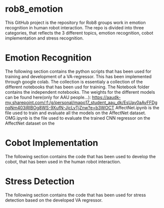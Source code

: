 # rob8_emotion
This GitHub project is the repository for Rob8 groups work in emotion recognition in human robot interaction.
The repo is divided into three categories, that reflects the 3 different topics, emotion recognition, cobot implementation and stress recognition.


# Emotion Recognition
The following section contains the python scripts that has been used for training and development of a VA-regressor.
This has been implemented through google colab. The collection is essentialy a collection of the different notebooks that has been usd for training.
The Notebook folder contains the independent notebooks. The weights for the different models can be found here(only for AAU people...):
https://aaudk-my.sharepoint.com/:f:/g/personal/mapo17_student_aau_dk/EsUay0aAvFFDgnqNm403iRIBOg8WS-9XufN-JjcLvTjZnw?e=b3WOCT 
AffectNet.ipynb is the file used to train and evaluate all the models on the AffectNet dataset.
OMG.ipynb is the file used to evaluate the trained CNN regressor on the AffectNet dataset on the

# Cobot Implementation
The following section contains the code that has been used to develop the cobot, that has been used in the human robot interaction.


# Stress Detection
The following section contains the code that has been used for stress detection based on the developed VA regressor.

